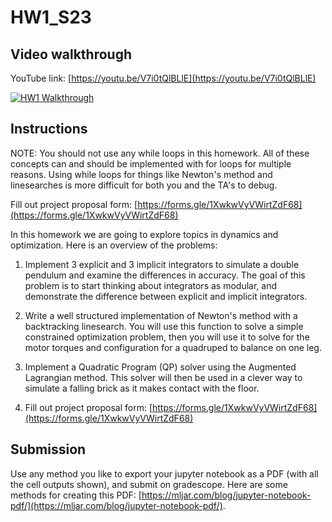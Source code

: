 # HW1_S23

## Video walkthrough

YouTube link: [https://youtu.be/V7i0tQlBLlE](https://youtu.be/V7i0tQlBLlE)

[![HW1 Walkthrough](https://img.youtu.be/V7i0tQlBLlE.jpg)](https://youtu.be/V7i0tQlBLlE)


## Instructions
NOTE: You should not use any while loops in this homework. All of these concepts can and should be implemented with for loops for multiple reasons. Using while loops for things like Newton's method and linesearches is more difficult for both you and the TA's to debug.


Fill out project proposal form: [https://forms.gle/1XwkwVyVWirtZdF68](https://forms.gle/1XwkwVyVWirtZdF68)

In this homework we are going to explore topics in dynamics and optimization. Here is an overview of the problems:

1. Implement 3 explicit and 3 implicit integrators to simulate a double pendulum and examine the differences in accuracy. The goal of this problem is to start thinking about integrators as modular, and demonstrate the difference between explicit and implicit integrators. 

2. Write a well structured implementation of Newton's method with a backtracking linesearch. You will use this function to solve a simple constrained optimization problem, then you will use it to solve for the motor torques and configuration for a quadruped to balance on one leg. 

3. Implement a Quadratic Program (QP) solver using the Augmented Lagrangian method. This solver will then be used in a clever way to simulate a falling brick as it makes contact with the floor. 

4. Fill out project proposal form: [https://forms.gle/1XwkwVyVWirtZdF68](https://forms.gle/1XwkwVyVWirtZdF68)

## Submission 

Use any method you like to export your jupyter notebook as a PDF (with all the cell outputs shown), and submit on gradescope. Here are some methods for creating this PDF: [https://mljar.com/blog/jupyter-notebook-pdf/](https://mljar.com/blog/jupyter-notebook-pdf/). 
